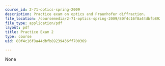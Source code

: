 ```yaml
---
course_id: 2-71-optics-spring-2009
description: Practice exam on optics and Fraunhofer diffraction.
file_location: /coursemedia/2-71-optics-spring-2009/80f4c16f8a44dbfb89239436ff700369_MIT2_71S09_practice2.pdf
file_type: application/pdf
layout: pdf
title: Practice Exam 2
type: course
uid: 80f4c16f8a44dbfb89239436ff700369

---
```

None